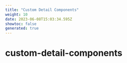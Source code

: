 ```yaml
---
title: "Custom Detail Components"
weight: 10
date: 2023-06-08T15:03:34.595Z
showtoc: false
generated: true
---
```

<!-- This file was generated from the Vendure source. Do not modify. Instead, re-run the "docs:build" script -->


# custom-detail-components
